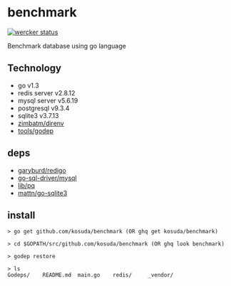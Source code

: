 benchmark
=========
[![wercker status](https://app.wercker.com/status/4c82a8af8c2a95e21c589fdc380a7adb/m "wercker status")](https://app.wercker.com/project/bykey/4c82a8af8c2a95e21c589fdc380a7adb)

Benchmark database using go language

## Technology
* go v1.3
* redis server v2.8.12
* mysql server v5.6.19
* postgresql v9.3.4
* sqlite3 v3.7.13
* [zimbatm/direnv](https://github.com/zimbatm/direnv)
* [tools/godep](https://github.com/tools/godep)

## deps
* [garyburd/redigo](https://github.com/garyburd/redigo)
* [go-sql-driver/mysql](https://github.com/go-sql-driver/mysql)
* [lib/pq](https://github.com/lib/pq)
* [mattn/go-sqlite3]( https://github.com/mattn/go-sqlite3)

## install
```
> go get github.com/kosuda/benchmark (OR ghq get kosuda/benchmark)

> cd $GOPATH/src/github.com/kosuda/benchmark (OR ghq look benchmark)

> godep restore

> ls
Godeps/    README.md  main.go    redis/     _vendor/

```
